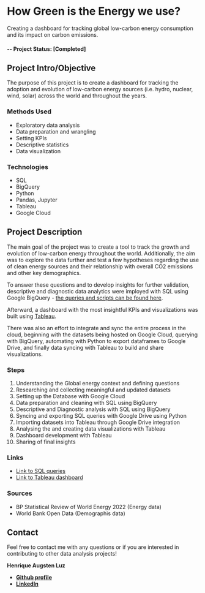 # How Green is the Energy we use? 
Creating a dashboard for tracking global low-carbon energy consumption and its impact on carbon emissions.

#### -- Project Status: [Completed]

## Project Intro/Objective
The purpose of this project is to create a dashboard for tracking the adoption and evolution of low-carbon energy sources (i.e. hydro, nuclear, wind, solar) across the world and throughout the years.


### Methods Used
* Exploratory data analysis
* Data preparation and wrangling
* Setting KPIs
* Descriptive statistics   
* Data visualization

### Technologies
* SQL
* BigQuery
* Python
* Pandas, Jupyter
* Tableau
* Google Cloud


## Project Description
The main goal of the project was to create a tool to track the growth and evolution of low-carbon energy throughout the world. Additionally, the aim was to explore the data further and test a few hypotheses regarding the use of clean energy sources and their relationship with overall CO2 emissions and other key demographics. 

To answer these questions and to develop insights for further validation, descriptive and diagnostic data analytics were imployed with SQL using Google BigQuery - [the queries and scripts can be found here](https://github.com/hafluz/data-insights/blob/main/How_Green_is_the_Energy_We_Use_v4.ipynb).

Afterward, a dashboard with the most insightful KPIs and visualizations was built using [Tableau](https://public.tableau.com/views/GlobalEnergyConsumptionDashboard/HOWGREENISTHEENERGYWEUSE?:language=pt-BR&publish=yes&:display_count=n&:origin=viz_share_link). 

There was also an effort to integrate and sync the entire process in the cloud, beginning with the datasets being hosted on Google Cloud, querying with BigQuery, automating with Python to export dataframes to Google Drive, and finally data syncing with Tableau to build and share visualizations. 


### Steps

1. Understanding the Global energy context and defining questions
2. Researching and collecting meaningful and updated datasets
3. Setting up the Database with Google Cloud
4. Data preparation and cleaning with SQL using BigQuery 
5. Descriptive and Diagnostic analysis with SQL using BigQuery 
6. Syncing and exporting SQL queries with Google Drive using Python
7. Importing datasets into Tableau through Google Drive integration
8. Analysing the and creating data visualizations with Tableau
9. Dashboard development with Tableau
10. Sharing of final insights


### Links
* [Link to SQL queries](https://github.com/hafluz/data-insights/blob/main/How_Green_is_the_Energy_We_Use_v4.ipynb)
* [Link to Tableau dashboard](https://public.tableau.com/views/GlobalEnergyConsumptionDashboard/HOWGREENISTHEENERGYWEUSE?:language=pt-BR&publish=yes&:display_count=n&:origin=viz_share_link)

### Sources
* BP Statistical Review of World Energy 2022 (Energy data)
* World Bank Open Data (Demographis data)


## Contact
Feel free to contact me with any questions or if you are interested in contributing to other data analysis projects!

**Henrique Augsten Luz**

* **[Github profile](https://github.com/hafluz)**
* **[LinkedIn](https://www.linkedin.com/in/henrique-augsten-luz)**


